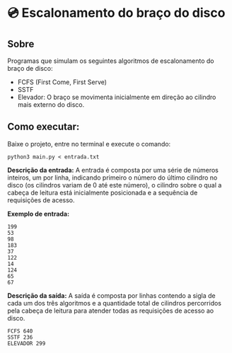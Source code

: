 # 💿 Escalonamento do braço do disco

## Sobre
Programas que simulam os seguintes algoritmos de escalonamento do braço de disco:

- FCFS (First Come, First Serve)
- SSTF
- Elevador: O braço se movimenta inicialmente em direção ao cilindro mais
externo do disco.

## Como executar:

Baixe o projeto, entre no terminal e execute o comando:
```shell
python3 main.py < entrada.txt
```

**Descrição da entrada:** A entrada é composta por uma série de números inteiros, um
por linha, indicando primeiro o número do último cilindro no disco (os cilindros variam
de 0 até este número), o cilindro sobre o qual a cabeça de leitura está inicialmente
posicionada e a sequência de requisições de acesso.

**Exemplo de entrada:**

```
199
53
98
183
37
122
14
124
65
67
```
**Descrição da saída:** A saída é composta por linhas contendo a sigla de cada um dos
três algoritmos e a quantidade total de cilindros percorridos pela cabeça de leitura para
atender todas as requisições de acesso ao disco.

```
FCFS 640
SSTF 236
ELEVADOR 299
```
